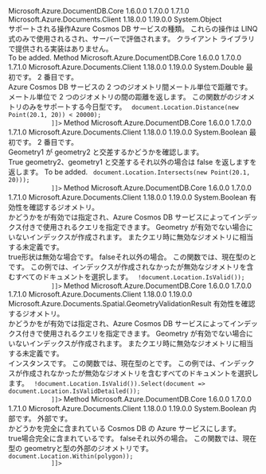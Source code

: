<Type Name="GeometryOperationExtensions" FullName="Microsoft.Azure.Documents.Spatial.GeometryOperationExtensions">
  <TypeSignature Language="C#" Value="public static class GeometryOperationExtensions" />
  <TypeSignature Language="ILAsm" Value=".class public auto ansi abstract sealed beforefieldinit GeometryOperationExtensions extends System.Object" />
  <TypeSignature Language="DocId" Value="T:Microsoft.Azure.Documents.Spatial.GeometryOperationExtensions" />
  <TypeSignature Language="VB.NET" Value="Public Module GeometryOperationExtensions" />
  <TypeSignature Language="F#" Value="type GeometryOperationExtensions = class" />
  <AssemblyInfo>
    <AssemblyName>Microsoft.Azure.DocumentDB.Core</AssemblyName>
    <AssemblyVersion>1.6.0.0</AssemblyVersion>
    <AssemblyVersion>1.7.0.0</AssemblyVersion>
    <AssemblyVersion>1.7.1.0</AssemblyVersion>
  </AssemblyInfo>
  <AssemblyInfo>
    <AssemblyName>Microsoft.Azure.Documents.Client</AssemblyName>
    <AssemblyVersion>1.18.0.0</AssemblyVersion>
    <AssemblyVersion>1.19.0.0</AssemblyVersion>
  </AssemblyInfo>
  <Base>
    <BaseTypeName>System.Object</BaseTypeName>
  </Base>
  <Interfaces />
  <Docs>
    <summary>
            サポートされる操作<see cref="T:Microsoft.Azure.Documents.Spatial.Geometry" />Azure Cosmos DB サービスの種類。 これらの操作は LINQ 式のみで使用されるされ、サーバーで評価されます。 クライアント ライブラリで提供される実装はありません。
            </summary>
    <remarks>To be added.</remarks>
  </Docs>
  <Members>
    <Member MemberName="Distance">
      <MemberSignature Language="C#" Value="public static double Distance (this Microsoft.Azure.Documents.Spatial.Geometry from, Microsoft.Azure.Documents.Spatial.Geometry to);" />
      <MemberSignature Language="ILAsm" Value=".method public static hidebysig float64 Distance(class Microsoft.Azure.Documents.Spatial.Geometry from, class Microsoft.Azure.Documents.Spatial.Geometry to) cil managed" />
      <MemberSignature Language="DocId" Value="M:Microsoft.Azure.Documents.Spatial.GeometryOperationExtensions.Distance(Microsoft.Azure.Documents.Spatial.Geometry,Microsoft.Azure.Documents.Spatial.Geometry)" />
      <MemberSignature Language="VB.NET" Value="&lt;Extension()&gt;&#xA;Public Function Distance (from As Geometry, to As Geometry) As Double" />
      <MemberSignature Language="F#" Value="static member Distance : Microsoft.Azure.Documents.Spatial.Geometry * Microsoft.Azure.Documents.Spatial.Geometry -&gt; double" Usage="Microsoft.Azure.Documents.Spatial.GeometryOperationExtensions.Distance (from, to)" />
      <MemberType>Method</MemberType>
      <AssemblyInfo>
        <AssemblyName>Microsoft.Azure.DocumentDB.Core</AssemblyName>
        <AssemblyVersion>1.6.0.0</AssemblyVersion>
        <AssemblyVersion>1.7.0.0</AssemblyVersion>
        <AssemblyVersion>1.7.1.0</AssemblyVersion>
      </AssemblyInfo>
      <AssemblyInfo>
        <AssemblyName>Microsoft.Azure.Documents.Client</AssemblyName>
        <AssemblyVersion>1.18.0.0</AssemblyVersion>
        <AssemblyVersion>1.19.0.0</AssemblyVersion>
      </AssemblyInfo>
      <ReturnValue>
        <ReturnType>System.Double</ReturnType>
      </ReturnValue>
      <Parameters>
        <Parameter Name="from" Type="Microsoft.Azure.Documents.Spatial.Geometry" RefType="this" />
        <Parameter Name="to" Type="Microsoft.Azure.Documents.Spatial.Geometry" />
      </Parameters>
      <Docs>
        <param name="from">最初<see cref="T:Microsoft.Azure.Documents.Spatial.Geometry" />です。</param>
        <param name="to">2 番目<see cref="T:Microsoft.Azure.Documents.Spatial.Geometry" />です。</param>
        <summary>
            Azure Cosmos DB サービスの 2 つのジオメトリ間メートル単位で距離です。
            </summary>
        <returns>メートル単位で 2 つのジオメトリの間の距離を返します。</returns>
        <remarks>
            この関数がのジオメトリのみをサポートする今日<see cref="F:Microsoft.Azure.Documents.Spatial.GeometryType.Point" />型です。
            </remarks>
        <example>
          <code><![CDATA[
            var distanceQuery = documents.Where(document => document.Location.Distance(new Point(20.1, 20)) < 20000);
            ]]></code>
        </example>
      </Docs>
    </Member>
    <Member MemberName="Intersects">
      <MemberSignature Language="C#" Value="public static bool Intersects (this Microsoft.Azure.Documents.Spatial.Geometry geometry1, Microsoft.Azure.Documents.Spatial.Geometry geometry2);" />
      <MemberSignature Language="ILAsm" Value=".method public static hidebysig bool Intersects(class Microsoft.Azure.Documents.Spatial.Geometry geometry1, class Microsoft.Azure.Documents.Spatial.Geometry geometry2) cil managed" />
      <MemberSignature Language="DocId" Value="M:Microsoft.Azure.Documents.Spatial.GeometryOperationExtensions.Intersects(Microsoft.Azure.Documents.Spatial.Geometry,Microsoft.Azure.Documents.Spatial.Geometry)" />
      <MemberSignature Language="VB.NET" Value="&lt;Extension()&gt;&#xA;Public Function Intersects (geometry1 As Geometry, geometry2 As Geometry) As Boolean" />
      <MemberSignature Language="F#" Value="static member Intersects : Microsoft.Azure.Documents.Spatial.Geometry * Microsoft.Azure.Documents.Spatial.Geometry -&gt; bool" Usage="Microsoft.Azure.Documents.Spatial.GeometryOperationExtensions.Intersects (geometry1, geometry2)" />
      <MemberType>Method</MemberType>
      <AssemblyInfo>
        <AssemblyName>Microsoft.Azure.DocumentDB.Core</AssemblyName>
        <AssemblyVersion>1.6.0.0</AssemblyVersion>
        <AssemblyVersion>1.7.0.0</AssemblyVersion>
        <AssemblyVersion>1.7.1.0</AssemblyVersion>
      </AssemblyInfo>
      <AssemblyInfo>
        <AssemblyName>Microsoft.Azure.Documents.Client</AssemblyName>
        <AssemblyVersion>1.18.0.0</AssemblyVersion>
        <AssemblyVersion>1.19.0.0</AssemblyVersion>
      </AssemblyInfo>
      <ReturnValue>
        <ReturnType>System.Boolean</ReturnType>
      </ReturnValue>
      <Parameters>
        <Parameter Name="geometry1" Type="Microsoft.Azure.Documents.Spatial.Geometry" RefType="this" />
        <Parameter Name="geometry2" Type="Microsoft.Azure.Documents.Spatial.Geometry" />
      </Parameters>
      <Docs>
        <param name="geometry1">最初<see cref="T:Microsoft.Azure.Documents.Spatial.Geometry" />です。</param>
        <param name="geometry2">2 番目<see cref="T:Microsoft.Azure.Documents.Spatial.Geometry" />です。</param>
        <summary>
            Geometry1 が geometry2 と交差するかどうかを確認します。
            </summary>
        <returns>True geometry2、geometry1 と交差するそれ以外の場合は false を返しますを返します。</returns>
        <remarks>To be added.</remarks>
        <example>
          <code><![CDATA[
            var distanceQuery = documents.Where(document => document.Location.Intersects(new Point(20.1, 20)));
            ]]></code>
        </example>
      </Docs>
    </Member>
    <Member MemberName="IsValid">
      <MemberSignature Language="C#" Value="public static bool IsValid (this Microsoft.Azure.Documents.Spatial.Geometry geometry);" />
      <MemberSignature Language="ILAsm" Value=".method public static hidebysig bool IsValid(class Microsoft.Azure.Documents.Spatial.Geometry geometry) cil managed" />
      <MemberSignature Language="DocId" Value="M:Microsoft.Azure.Documents.Spatial.GeometryOperationExtensions.IsValid(Microsoft.Azure.Documents.Spatial.Geometry)" />
      <MemberSignature Language="F#" Value="static member IsValid : Microsoft.Azure.Documents.Spatial.Geometry -&gt; bool" Usage="Microsoft.Azure.Documents.Spatial.GeometryOperationExtensions.IsValid geometry" />
      <MemberType>Method</MemberType>
      <AssemblyInfo>
        <AssemblyName>Microsoft.Azure.DocumentDB.Core</AssemblyName>
        <AssemblyVersion>1.6.0.0</AssemblyVersion>
        <AssemblyVersion>1.7.0.0</AssemblyVersion>
        <AssemblyVersion>1.7.1.0</AssemblyVersion>
      </AssemblyInfo>
      <AssemblyInfo>
        <AssemblyName>Microsoft.Azure.Documents.Client</AssemblyName>
        <AssemblyVersion>1.18.0.0</AssemblyVersion>
        <AssemblyVersion>1.19.0.0</AssemblyVersion>
      </AssemblyInfo>
      <ReturnValue>
        <ReturnType>System.Boolean</ReturnType>
      </ReturnValue>
      <Parameters>
        <Parameter Name="geometry" Type="Microsoft.Azure.Documents.Spatial.Geometry" RefType="this" />
      </Parameters>
      <Docs>
        <param name="geometry">有効性を確認するジオメトリ。</param>
        <summary>
          <para>
            かどうかを<paramref name="geometry" />が有効では指定され、Azure Cosmos DB サービスによってインデックス付きで使用されるクエリを指定できます。
            </para>
          <para>
            Geometry が有効でない場合にいないインデックスが作成されます。 またクエリ時に無効なジオメトリに相当する<c>未定義</c>です。
            </para>
        </summary>
        <returns>
          <c>true</c>形状は無効な場合です。 <c>false</c>それ以外の場合。</returns>
        <remarks>
            この関数では、現在<paramref name="geometry" />型の<see cref="F:Microsoft.Azure.Documents.Spatial.GeometryType.Point" />と<see cref="F:Microsoft.Azure.Documents.Spatial.GeometryType.Polygon" />です。
            </remarks>
        <example>
          <para>
            この例では、インデックスが作成されなかったが無効なジオメトリを含むすべてのドキュメントを選択します。
            </para>
          <code><![CDATA[
            var invalidDocuments = documents.Where(document => !document.Location.IsValid());
            ]]></code>
        </example>
      </Docs>
    </Member>
    <Member MemberName="IsValidDetailed">
      <MemberSignature Language="C#" Value="public static Microsoft.Azure.Documents.Spatial.GeometryValidationResult IsValidDetailed (this Microsoft.Azure.Documents.Spatial.Geometry geometry);" />
      <MemberSignature Language="ILAsm" Value=".method public static hidebysig class Microsoft.Azure.Documents.Spatial.GeometryValidationResult IsValidDetailed(class Microsoft.Azure.Documents.Spatial.Geometry geometry) cil managed" />
      <MemberSignature Language="DocId" Value="M:Microsoft.Azure.Documents.Spatial.GeometryOperationExtensions.IsValidDetailed(Microsoft.Azure.Documents.Spatial.Geometry)" />
      <MemberSignature Language="F#" Value="static member IsValidDetailed : Microsoft.Azure.Documents.Spatial.Geometry -&gt; Microsoft.Azure.Documents.Spatial.GeometryValidationResult" Usage="Microsoft.Azure.Documents.Spatial.GeometryOperationExtensions.IsValidDetailed geometry" />
      <MemberType>Method</MemberType>
      <AssemblyInfo>
        <AssemblyName>Microsoft.Azure.DocumentDB.Core</AssemblyName>
        <AssemblyVersion>1.6.0.0</AssemblyVersion>
        <AssemblyVersion>1.7.0.0</AssemblyVersion>
        <AssemblyVersion>1.7.1.0</AssemblyVersion>
      </AssemblyInfo>
      <AssemblyInfo>
        <AssemblyName>Microsoft.Azure.Documents.Client</AssemblyName>
        <AssemblyVersion>1.18.0.0</AssemblyVersion>
        <AssemblyVersion>1.19.0.0</AssemblyVersion>
      </AssemblyInfo>
      <ReturnValue>
        <ReturnType>Microsoft.Azure.Documents.Spatial.GeometryValidationResult</ReturnType>
      </ReturnValue>
      <Parameters>
        <Parameter Name="geometry" Type="Microsoft.Azure.Documents.Spatial.Geometry" RefType="this" />
      </Parameters>
      <Docs>
        <param name="geometry">有効性を確認するジオメトリ。</param>
        <summary>
          <para>
            かどうかを<paramref name="geometry" />が有効では指定され、Azure Cosmos DB サービスによってインデックス付きで使用されるクエリを指定できます。
            </para>
          <para>
            Geometry が有効でない場合にいないインデックスが作成されます。 またクエリ時に無効なジオメトリに相当する<c>未定義</c>です。
            </para>
        </summary>
        <returns>インスタンス<see cref="T:Microsoft.Azure.Documents.Spatial.GeometryValidationResult" />です。</returns>
        <remarks>
            この関数では、現在<paramref name="geometry" />型の<see cref="F:Microsoft.Azure.Documents.Spatial.GeometryType.Point" />と<see cref="F:Microsoft.Azure.Documents.Spatial.GeometryType.Polygon" />です。
            </remarks>
        <example>
          <para>
            この例では、インデックスが作成されなかったが無効なジオメトリを含むすべてのドキュメントを選択します。
            </para>
          <code><![CDATA[
            var invalidReason = documents.Where(document => !document.Location.IsValid()).Select(document => document.Location.IsValidDetailed());
            ]]></code>
        </example>
      </Docs>
    </Member>
    <Member MemberName="Within">
      <MemberSignature Language="C#" Value="public static bool Within (this Microsoft.Azure.Documents.Spatial.Geometry inner, Microsoft.Azure.Documents.Spatial.Geometry outer);" />
      <MemberSignature Language="ILAsm" Value=".method public static hidebysig bool Within(class Microsoft.Azure.Documents.Spatial.Geometry inner, class Microsoft.Azure.Documents.Spatial.Geometry outer) cil managed" />
      <MemberSignature Language="DocId" Value="M:Microsoft.Azure.Documents.Spatial.GeometryOperationExtensions.Within(Microsoft.Azure.Documents.Spatial.Geometry,Microsoft.Azure.Documents.Spatial.Geometry)" />
      <MemberSignature Language="VB.NET" Value="&lt;Extension()&gt;&#xA;Public Function Within (inner As Geometry, outer As Geometry) As Boolean" />
      <MemberSignature Language="F#" Value="static member Within : Microsoft.Azure.Documents.Spatial.Geometry * Microsoft.Azure.Documents.Spatial.Geometry -&gt; bool" Usage="Microsoft.Azure.Documents.Spatial.GeometryOperationExtensions.Within (inner, outer)" />
      <MemberType>Method</MemberType>
      <AssemblyInfo>
        <AssemblyName>Microsoft.Azure.DocumentDB.Core</AssemblyName>
        <AssemblyVersion>1.6.0.0</AssemblyVersion>
        <AssemblyVersion>1.7.0.0</AssemblyVersion>
        <AssemblyVersion>1.7.1.0</AssemblyVersion>
      </AssemblyInfo>
      <AssemblyInfo>
        <AssemblyName>Microsoft.Azure.Documents.Client</AssemblyName>
        <AssemblyVersion>1.18.0.0</AssemblyVersion>
        <AssemblyVersion>1.19.0.0</AssemblyVersion>
      </AssemblyInfo>
      <ReturnValue>
        <ReturnType>System.Boolean</ReturnType>
      </ReturnValue>
      <Parameters>
        <Parameter Name="inner" Type="Microsoft.Azure.Documents.Spatial.Geometry" RefType="this" />
        <Parameter Name="outer" Type="Microsoft.Azure.Documents.Spatial.Geometry" />
      </Parameters>
      <Docs>
        <param name="inner">内部<see cref="T:Microsoft.Azure.Documents.Spatial.Geometry" />です。</param>
        <param name="outer">外部<see cref="T:Microsoft.Azure.Documents.Spatial.Geometry" />です。</param>
        <summary>
            かどうかを<paramref name="inner" /><see cref="T:Microsoft.Azure.Documents.Spatial.Geometry" />完全に含まれている<paramref name="outer" /> <see cref="T:Microsoft.Azure.Documents.Spatial.Geometry" /> Cosmos DB の Azure サービスにします。
            </summary>
        <returns>
          <c>true</c>場合<paramref name="inner" /><see cref="T:Microsoft.Azure.Documents.Spatial.Geometry" />完全に含まれている<paramref name="outer" /><see cref="T:Microsoft.Azure.Documents.Spatial.Geometry" />です。
            <c>false</c>それ以外の場合。
            </returns>
        <remarks>
            この関数では、現在<paramref name="inner" />型の geometry<see cref="F:Microsoft.Azure.Documents.Spatial.GeometryType.Point" />と型の外部のジオメトリ<see cref="F:Microsoft.Azure.Documents.Spatial.GeometryType.Polygon" />です。
            </remarks>
        <example>
          <code><![CDATA[
            Polygon polygon = new Polygon(
                   new[]
                   {
                        new Position(10, 10),
                        new Position(30, 10),
                        new Position(30, 30),
                        new Position(10, 30),
                        new Position(10, 10)
                   });
            var withinQuery = documents.Where(document => document.Location.Within(polygon));
            ]]></code>
        </example>
      </Docs>
    </Member>
  </Members>
</Type>